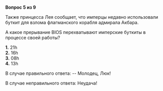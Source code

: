 **Вопрос 5 из 9**  

Также принцесса Лея сообщает, что имперцы недавно использовали буткит для взлома флагманского корабля адмирала Акбара.

А какое прерывание BIOS перехватывают имперские буткиты в процессе своей работы?

**1.** 21h  
**2.** 16h  
**3.** 08h  
**4.** 13h  

В случае правильного ответа: 
-- Молодец, Люк! 

В случае неправильного ответа: 
Неудача!